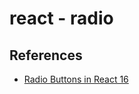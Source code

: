 # react - radio

## References
* [Radio Buttons in React 16](http://react.tips/radio-buttons-in-react-16/)